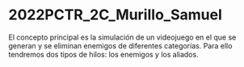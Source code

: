 # 2022PCTR_2C_Murillo_Samuel
El concepto principal es la simulación de un videojuego en el que se generan y se eliminan enemigos de diferentes categorías. Para ello tendremos dos tipos de hilos: los enemigos y los aliados. 
